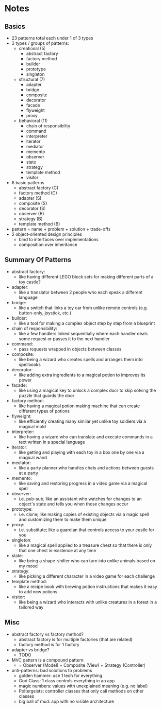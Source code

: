 # Notes

## Basics

- 23 patterns total each under 1 of 3 types
- 3 types / groups of patterns:
  - creational (5)
    - abstract factory
    - factory method
    - builder
    - prototype
    - singleton
  - structural (7)
    - adapter
    - bridge
    - composite
    - decorator
    - facade
    - flyweight
    - proxy
  - behavioral (11)
    - chain of responsibility
    - command
    - interpreter
    - iterator
    - mediator
    - memento
    - observer
    - state
    - strategy
    - template method
    - visitor
- 8 basic patterns
  - abstract factory (C)
  - factory method (C)
  - adapter (S)
  - composite (S)
  - decorator (S)
  - observer (B)
  - strategy (B)
  - template method (B)
- pattern = name + problem + solution + trade-offs
- 2 object-oriented design principles
  - bind to interfaces over implementations
  - composition over inheritance

## Summary Of Patterns

- abstract factory:
  - like having different LEGO block sets for making different parts of a toy castle?
- adapter:
  - like a translator between 2 people who each speak a different language
- bridge:
  - like a switch that links a toy car from unlike remote controls (e.g. button-only, joystick, etc.)
- builder:
  - like a tool for making a complex object step by step from a blueprint
- chain of responsibility:
  - like a few handlers linked sequentially where each handler deals some request or passes it to the next handler
- command:
  - pass requests wrapped in objects between classes
- composite:
  - like being a wizard who creates spells and arranges them into spellbooks
- decorator:
  - like adding extra ingredients to a magical potion to improves its power
- facade:
  - like using a magical key to unlock a complex door to skip solving the puzzle that guards the door
- factory method:
  - like having a magical potion making machine that can create different types of potions
- flyweight:
  - like efficiently creating many similar yet unlike toy soldiers via a magical mold
- interpreter:
  - like having a wizard who can translate and execute commands in a text written in a special language
- iterator:
  - like getting and playing with each toy in a box one by one via a magical wand
- mediator:
  - like a party planner who handles chats and actions between guests at a party
- memento:
  - like saving and restoring progress in a video game via a magical spell
- observer:
  - i.e. pub-sub; like an assistant who watches for changes to an object's state and tells you when those changes occur
- prototype:
  - i.e. clone; like making copies of existing objects via a magic spell and customizing them to make them unique
- proxy:
  - i.e. substitute; like a guardian that controls access to your castle for you
- singleton:
  - like a magical spell applied to a treasure chest so that there is only that one chest in existence at any time
- state:
  - like being a shape-shifter who can turn into unlike animals based on my mood
- strategy:
  - like picking a different character in a video game for each challenge
- template method:
  - like a recipe book with brewing potion instructions that makes it easy to add new potions
- visitor:
  - like being a wizard who interacts with unlike creatures in a forest in a tailored way

## Misc

- abstract factory vs factory method?
  - abstract factory is for multiple factories (that are related)
  - factory method is for 1 factory
- adapter vs bridge?
  - TODO
- MVC pattern is a compound pattern
  - = Observer (Model) + Composite (View) + Strategy (Controller)
- anti-patterns: bad solutions to problems
  - golden hammer: use 1 tech for everything
  - God Class: 1 class controls everything in an app
  - magic numbers: values with unexplained meaning (e.g. no label)
  - Poltergeists: controller classes that only call methods on other classes
  - big ball of mud: app with no visible architecture
